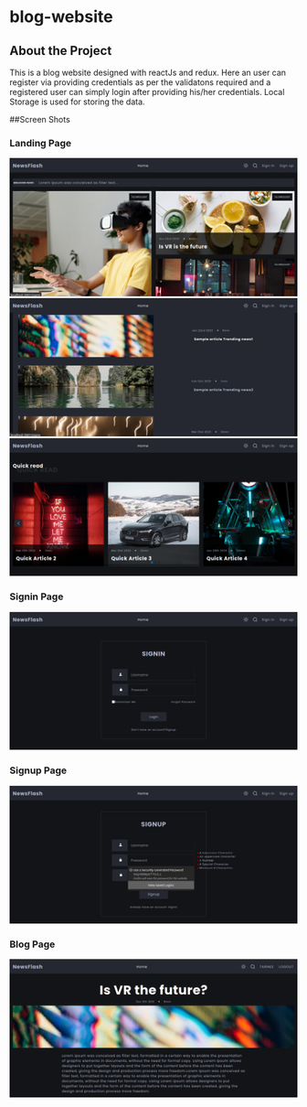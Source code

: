 # blog-website

## About the Project
This is a blog website designed with reactJs and redux. Here an user can register via providing credentials as per the validatons required and a registered user can simply login after providing his/her credentials.
Local Storage is used for storing the data.

##Screen Shots
### Landing Page
<img src="https://github.com/PrasannaPanda7/blog-website/blob/main/Screenshot%20from%202023-03-17%2016-19-41.png">
<img src="https://github.com/PrasannaPanda7/blog-website/blob/main/Screenshot%20from%202023-03-17%2016-41-33.png">
<img src="https://github.com/PrasannaPanda7/blog-website/blob/main/Screenshot%20from%202023-03-17%2016-41-44.png">

### Signin Page
<img src="https://github.com/PrasannaPanda7/blog-website/blob/main/Screenshot%20from%202023-03-17%2016-41-52.png">

### Signup Page
<img src="https://github.com/PrasannaPanda7/blog-website/blob/main/Screenshot%20from%202023-03-17%2016-41-59.png">

### Blog Page
<img src="https://github.com/PrasannaPanda7/blog-website/blob/main/Screenshot%20from%202023-03-17%2016-42-24.png">
